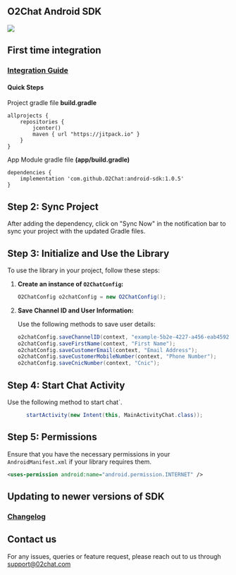 ## O2Chat Android SDK

[![](https://jitpack.io/v/O2Chat/android-sdk.svg)](https://jitpack.io/#O2Chat/android-sdk)

## First time integration 
### [Integration Guide](https://support.o2chat.com/support/solutions/articles/50000000207)

#### Quick Steps
Project gradle file **build.gradle**
```
allprojects {
    repositories {
        jcenter()
        maven { url "https://jitpack.io" }
    }
}
```

App Module gradle file **(app/build.gradle)** 
```
dependencies {
	implementation 'com.github.O2Chat:android-sdk:1.0.5'
}
```

## Step 2: Sync Project

After adding the dependency, click on "Sync Now" in the notification bar to sync your project with the updated Gradle files.

## Step 3: Initialize and Use the Library

To use the library in your project, follow these steps:

1. **Create an instance of `O2ChatConfig`:**

   ```java
   O2ChatConfig o2chatConfig = new O2ChatConfig();
   ```

2. **Save Channel ID and User Information:**

   Use the following methods to save user details:

   ```java
   o2chatConfig.saveChannelID(context, "example-5b2e-4227-a456-eab45924a1d3");
   o2chatConfig.saveFirstName(context, "First Name");
   o2chatConfig.saveCustomerEmail(context, "Email Address");
   o2chatConfig.saveCustomerMobileNumber(context, "Phone Number");
   o2chatConfig.saveCnicNumber(context, "Cnic");
   ```

## Step 4: Start Chat Activity 

   Use the following method to start chat`.

  ```java
        startActivity(new Intent(this, MainActivityChat.class));
   ```

## Step 5: Permissions

Ensure that you have the necessary permissions in your `AndroidManifest.xml` if your library requires them.

```xml
<uses-permission android:name="android.permission.INTERNET" />
```


## Updating to newer versions of SDK
### [Changelog](https://github.com/02chat/android-sdk/blob/master/CHANGELOG.md)


## Contact us
For any issues, queries or feature request, please reach out to us through support@02chat.com
